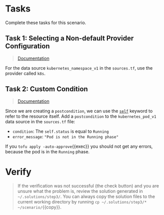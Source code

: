 # Tasks

Complete these tasks for this scenario. 

## Task 1: Selecting a Non-default Provider Configuration

> [Documentation](https://opentofu.org/docs/language/data-sources/#selecting-a-non-default-provider-configuration)

For the data source `kubernetes_namespace_v1` in the `sources.tf`, use the provider called `k8s`. 

## Task 2: Custom Condition

> [Documentation](https://opentofu.org/docs/language/data-sources/#custom-condition-checks)

Since we are creating a `postcondition`, we can use
the [`self`](https://opentofu.org/docs/language/expressions/custom-conditions/#self-object) keyword to refer to the
resource itself. Add a `postcondition` to the `kubernetes_pod_v1` data source in the `sources.tf` file:

  * `condition`: The `self.status` is equal to `Running`
  * `error_message`: `"Pod is not in the Running phase"`

If you `tofu apply -auto-approve`{{exec}} you should not get any errors, because the pod is in the `Running` phase.

# Verify

> If the verification was not successful (the check button) and you are unsure what the problem is, review the solution
> generated in `~/.solutions/step3/`. You can always copy the solution files to the current working directory by
> running `cp ~/.solutions/step3/* ~/scenario/`{{copy}}.
